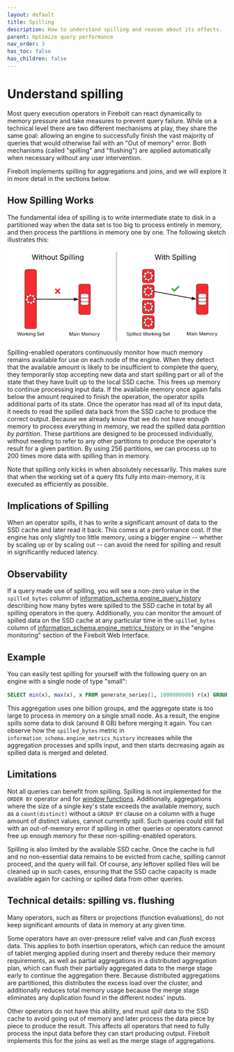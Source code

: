 ```yaml
---
layout: default
title: Spilling
description: How to understand spilling and reason about its effects.
parent: Optimize query performance
nav_order: 3
has_toc: false
has_children: false
---
```


# Understand spilling

Most query execution operators in Firebolt can react dynamically to memory pressure and take measures to prevent query failure. While on a technical level there are two different mechanisms at play, they share the same goal: allowing an engine to successfully finish the vast majority of queries that would otherwise fail with an "Out of memory" error. Both mechanisms (called "spilling" and "flushing") are applied automatically when necessary without any user intervention.

Firebolt implements spilling for aggregations and joins, and we will explore it in more detail in the sections below.

## How Spilling Works

The fundamental idea of spilling is to write intermediate state to disk in a partitioned way when the data set is too big to process entirely in memory, and then process the partitions in memory one by one. The following sketch illustrates this:

![Illustration where the entire working set is bigger than main memory, but when split into four partitions, each partition can be comfortable processed in memory](spilling.png)

Spilling-enabled operators continuously monitor how much memory remains available for use on each node of the engine. When they detect that the available amount is likely to be insufficient to complete the query, they temporarily stop accepting new data and start spilling part or all of the state that they have built up to the local SSD cache. This frees up memory to continue processing input data. If the available memory once again falls below the amount required to finish the operation, the operator spills additional parts of its state. Once the operator has read all of its input data, it needs to read the spilled data back from the SSD cache to produce the correct output. Because we already know that we do not have enough memory to process everything in memory, we read the spilled data *partition by partition*. These partitions are designed to be processed individually, without needing to refer to any other partitions to produce the operator's result for a given partition. By using 256 partitions, we can process up to 200 times more data with spilling than in memory.

Note that spilling only kicks in when absolutely necessarily. This makes sure that when the working set of a query fits fully into main-memory, it is executed as efficiently as possible.

## Implications of Spilling

When an operator spills, it has to write a significant amount of data to the SSD cache and later read it back. This comes at a performance cost. If the engine has only slightly too little memory, using a bigger engine -- whether by scaling up or by scaling out -- can avoid the need for spilling and result in significantly reduced latency.

## Observability

If a query made use of spilling, you will see a non-zero value in the `spilled_bytes` column of [information_schema.engine_query_history](../../sql_reference/information-schema/engine-query-history.md) describing how many bytes were spilled to the SSD cache in total by all spilling operators in the query.   Additionally, you can monitor the amount of spilled data on the SSD cache at any particular time in the `spilled_bytes` column of [information_schema.engine_metrics_history](../../sql_reference/information-schema/engine-metrics-history.md) or in the "engine monitoring" section of the Firebolt Web Interface.

## Example

You can easily test spilling for yourself with the following query on an engine with a single node of type "small":
```sql
SELECT min(x), max(x), x FROM generate_series(1, 1000000000) r(x) GROUP BY x;
```

This aggregation uses one billion groups, and the aggregate state is too large to process in memory on a single small node. As a result, the engine spills some data to disk (around 8 GB) before merging it again. You can observe how the `spilled_bytes` metric in `information_schema.engine_metrics_history` increases while the aggregation processes and spills input, and then starts decreasing again as spilled data is merged and deleted.

## Limitations

Not all queries can benefit from spilling. Spilling is not implemented for the `ORDER BY` operator and for [window functions](../../sql_reference/functions-reference/window/index.md). Additionally, aggregations where the size of a single key's state exceeds the available memory, such as a `count(distinct)` without a `GROUP BY` clause on a column with a huge amount of distinct values, cannot currently spill. Such queries could still fail with an out-of-memory error if spilling in other queries or operators cannot free up enough memory for these non-spilling-enabled operators.

Spilling is also limited by the available SSD cache. Once the cache is full and no non-essential data remains to be evicted from cache, spilling cannot proceed, and the query will fail.  Of course, any leftover spilled files will be cleaned up in such cases, ensuring that the SSD cache capacity is made available again for caching or spilled data from other queries.

## Technical details: spilling vs. flushing

Many operators, such as filters or projections (function evaluations), do not keep significant amounts of data in memory at any given time.

Some operators have an over-pressure relief valve and can *flush* excess data. This applies to both insertion operators, which can reduce the amount of tablet merging applied during insert and thereby reduce their memory requirements, as well as partial aggregations in a distributed aggregation plan, which can flush their partially aggregated data to the merge stage early to continue the aggregation there. Because distributed aggregations are partitioned, this distributes the excess load over the cluster, and additionally reduces total memory usage because the merge stage eliminates any duplication found in the different nodes' inputs.

Other operators do not have this ability, and must *spill* data to the SSD cache to avoid going out of memory and later process the data piece by piece to produce the result.  This affects all operators that need to fully process the input data before they can start producing output. Firebolt implements this for the joins as well as the merge stage of aggregations.
